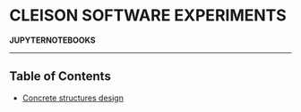 # CLEISON SOFTWARE EXPERIMENTS

**JUPYTERNOTEBOOKS**

------------------------------

Table of Contents
------------------------------


- [Concrete structures design](#introduction-to-computer-science)

